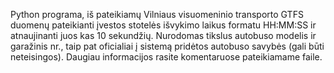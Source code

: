 Python programa, iš pateikiamų Vilniaus visuomeninio transporto GTFS duomenų pateikianti įvestos stotelės išvykimo laikus formatu HH:MM:SS ir atnaujinanti juos kas 10 sekundžių.
Nurodomas tikslus autobuso modelis ir garažinis nr., taip pat oficialiai į sistemą pridėtos autobuso savybės (gali būti neteisingos).
Daugiau informacijos rasite komentaruose pateikiamame faile.
